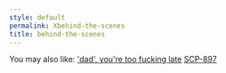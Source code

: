 ```yaml
---
style: default
permalink: Xbehind-the-scenes
title: behind-the-scenes
---
```

You may also like:
['dad', you're too fucking late](http://scp-wiki.net/to-my-companion-who-sleeps-eternally-beyond-reach)
[SCP-897](http://scp-wiki.net/scp-897)